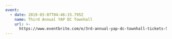 ```yaml
---
event:
  - date: 2019-03-07T04:46:15.795Z
    name: Third Annual YAP DC Townhall
    url: >-
      https://www.eventbrite.com/e/3rd-annual-yap-dc-townhall-tickets-56769422872
---
```

